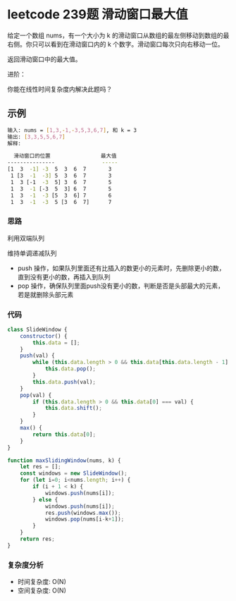 # leetcode 239题 滑动窗口最大值

给定一个数组 nums，有一个大小为 k 的滑动窗口从数组的最左侧移动到数组的最右侧。你只可以看到在滑动窗口内的 k 个数字。滑动窗口每次只向右移动一位。

返回滑动窗口中的最大值。

进阶：

你能在线性时间复杂度内解决此题吗？

## 示例

```bash
输入: nums = [1,3,-1,-3,5,3,6,7], 和 k = 3
输出: [3,3,5,5,6,7]
解释:

  滑动窗口的位置                最大值
---------------               -----
[1  3  -1] -3  5  3  6  7       3
 1 [3  -1  -3] 5  3  6  7       3
 1  3 [-1  -3  5] 3  6  7       5
 1  3  -1 [-3  5  3] 6  7       5
 1  3  -1  -3 [5  3  6] 7       6
 1  3  -1  -3  5 [3  6  7]      7
```

### 思路

利用双端队列

维持单调递减队列

- push 操作，如果队列里面还有比插入的数更小的元素时，先删除更小的数，直到没有更小的数，再插入到队列
- pop 操作，确保队列里面push没有更小的数，判断是否是头部最大的元素，若是就删除头部元素

### 代码

```js
class SlideWindow {
    constructor() {
        this.data = [];
    }
    push(val) {
        while (this.data.length > 0 && this.data[this.data.length - 1] < val) {
            this.data.pop();
        }
        this.data.push(val);
    }
    pop(val) {
        if (this.data.length > 0 && this.data[0] === val) {
            this.data.shift();
        }
    }
    max() {
        return this.data[0];
    }
}

function maxSlidingWindow(nums, k) {
    let res = [];
    const windows = new SlideWindow();
    for (let i=0; i<nums.length; i++) {
        if (i + 1 < k) {
            windows.push(nums[i]);
        } else {
            windows.push(nums[i]);
            res.push(windows.max());
            windows.pop(nums[i-k+1]);
        }
    }
    return res;
}
```

### 复杂度分析

- 时间复杂度: O(N)
- 空间复杂度: O(N)
